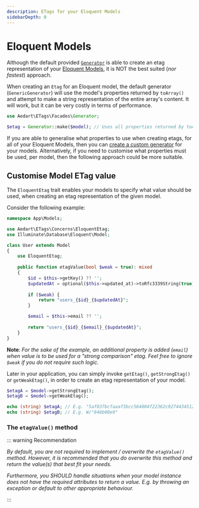 ```yaml
---
description: ETags for your Eloquent Models
sidebarDepth: 0
---
```


# Eloquent Models

Although the default provided [`Generator`](generators/README.md) is able to create an etag representation of your [Eloquent Models](https://laravel.com/docs/12.x/eloquent),
it is NOT the best suited (_nor fastest_) approach.

When creating an `Etag` for an Eloquent model, the default generator (`GenericGenerator`) will use the model's properties returned by `toArray()` and attempt to make a string representation of the entire array's content.
It will work, but it can be very costly in terms of performance.

```php
use Aedart\ETags\Facades\Generator;

$etag = Generator::make($model); // Uses all properties returned by toArray()
```

If you are able to generalise what properties to use when creating etags, for all of your Eloquent Models, then you can [create a custom generator](generators/custom.md) for your models.
Alternatively, if you need to customise what properties must be used, per model, then the following approach could be more suitable.

## Customise Model ETag value

The `EloquentEtag` trait enables your models to specify what value should be used, when creating an etag representation of the given model.

Consider the following example:

```php
namespace App\Models;

use Aedart\ETags\Concerns\EloquentEtag;
use Illuminate\Database\Eloquent\Model;

class User extends Model
{
    use EloquentEtag;
    
    public function etagValue(bool $weak = true): mixed
    {
        $id = $this->getKey() ?? '';
        $updatedAt = optional($this->updated_at)->toRfc3339String(true) ?? '';
    
        if ($weak) {
            return "users_{$id}_{$updatedAt}";
        }

        $email = $this->email ?? '';
    
        return "users_{$id}_{$email}_{$updatedAt}";
    }    
}
```

**Note**: _For the sake of the example, an additional property is added (`email`) when value is to be used for a "strong comparison" etag. Feel free to ignore `$weak` if you do not require such logic._

Later in your application, you can simply invoke `getEtag()`, `getStrongEtag()` or `getWeakEtag()`, in order to create an etag representation of your model.

```php
$etagA = $model->getStrongEtag();
$etagB = $model->getWeakEtag();

echo (string) $etagA; // E.g. "5af037bcfaaaf3bcc564004f22362c9274434512"
echo (string) $etagB; // E.g. W/"846b00e9"
```

### The `etagValue()` method

::: warning Recommendation

_By default, you are not required to implement / overwrite the `etagValue()` method._
_However, it is recommended that you do overwrite this method and return the value(s) that best fit your needs._

_Furthermore, you SHOULD handle situations when your model instance does not have the required attributes to return a value. E.g. by throwing an exception or default to other appropriate behaviour._

:::
 
